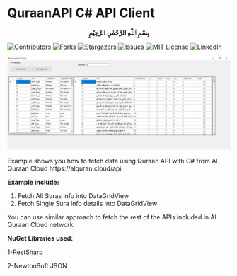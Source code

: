 # QuraanAPI C# API Client
<p align='center'><strong>بِسْمِ ٱللّٰهِ الرَّحْمٰنِ الرَّحِيْمِ
  </strong></p>
  
[![Contributors][contributors-shield]][contributors-url]
[![Forks][forks-shield]][forks-url]
[![Stargazers][stars-shield]][stars-url]
[![Issues][issues-shield]][issues-url]
[![MIT License][license-shield]][license-url]
[![LinkedIn][linkedin-shield]][linkedin-url]

[![Product Name Screen Shot][product-screenshot]](#)

<p>Example shows you how to fetch data using Quraan API with C# from Al Quraan Cloud https://alquran.cloud/api</p>
<p><strong>Example include:</strong></p>
<ol>
  <li>Fetch All Suras info into DataGridView</li>
  <li>Fetch Single Sura info details into DataGridView</li>
</ol>
<p>
You can use similar approach to fetch the rest of the APIs included in Al Quraan Cloud network</p>


<p><strong>NuGet Libraries used:</strong>


1-RestSharp

2-NewtonSoft JSON

<!-- MARKDOWN LINKS & IMAGES -->
<!-- https://www.markdownguide.org/basic-syntax/#reference-style-links -->
[contributors-shield]: https://img.shields.io/github/contributors/el-capitano/QuraanAPI.svg?style=for-the-badge
[contributors-url]: https://github.com/el-capitano/QuraanAPI/graphs/contributors
[forks-shield]: https://img.shields.io/github/forks/el-capitano/QuraanAPI.svg?style=for-the-badge
[forks-url]: https://github.com/el-capitano/QuraanAPI/network/members
[stars-shield]: https://img.shields.io/github/stars/el-capitano/QuraanAPI.svg?style=for-the-badge
[stars-url]: https://github.com/el-capitano/QuraanAPI/stargazers
[issues-shield]: https://img.shields.io/github/issues/el-capitano/QuraanAPI.svg?style=for-the-badge
[issues-url]: https://github.com/el-capitano/QuraanAPI/issues
[license-shield]: https://img.shields.io/github/license/el-capitano/QuraanAPI.svg?style=for-the-badge
[license-url]: https://github.com/el-capitano/QuraanAPI/blob/master/LICENSE.txt
[linkedin-shield]: https://img.shields.io/badge/-LinkedIn-black.svg?style=for-the-badge&logo=linkedin&colorB=555
[linkedin-url]: https://www.linkedin.com/in/majedkhaznadar
[product-screenshot]: img/screenshot.jpg
